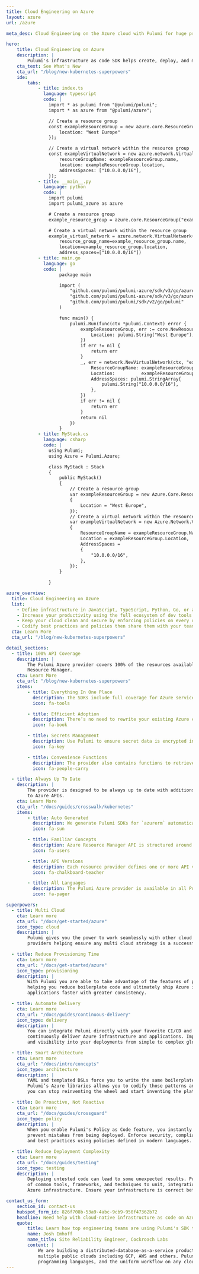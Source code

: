 ```yaml
---
title: Cloud Engineering on Azure
layout: azure
url: /azure

meta_desc: Cloud Engineering on the Azure cloud with Pulumi for huge productivity gains and a unified programming model for developers and operators.

hero:
    title: Cloud Engineering on Azure
    description: |
        Pulumi's infrastructure as code SDK helps create, deploy, and manage Microsoft Azure containers, serverless functions, and infrastructure using real programming languages.
    cta_text: See What's New
    cta_url: "/blog/new-kubernetes-superpowers"
    ide:
        tabs:
            - title: index.ts
              language: typescript
              code: |
                import * as pulumi from "@pulumi/pulumi";
                import * as azure from "@pulumi/azure";

                // Create a resource group
                const exampleResourceGroup = new azure.core.ResourceGroup("exampleResourceGroup", {
                    location: "West Europe"
                });

                // Create a virtual network within the resource group
                const exampleVirtualNetwork = new azure.network.VirtualNetwork("exampleVirtualNetwork", {
                    resourceGroupName: exampleResourceGroup.name,
                    location: exampleResourceGroup.location,
                    addressSpaces: ["10.0.0.0/16"],
                });
            - title: __main__.py
              language: python
              code: |
                import pulumi
                import pulumi_azure as azure

                # Create a resource group
                example_resource_group = azure.core.ResourceGroup("exampleResourceGroup", location="West Europe")

                # Create a virtual network within the resource group
                example_virtual_network = azure.network.VirtualNetwork("exampleVirtualNetwork",
                    resource_group_name=example_resource_group.name,
                    location=example_resource_group.location,
                    address_spaces=["10.0.0.0/16"])
            - title: main.go
              language: go
              code: |
                    package main

                    import (
                        "github.com/pulumi/pulumi-azure/sdk/v3/go/azure/core"
                        "github.com/pulumi/pulumi-azure/sdk/v3/go/azure/network"
                        "github.com/pulumi/pulumi/sdk/v2/go/pulumi"
                    )

                    func main() {
                        pulumi.Run(func(ctx *pulumi.Context) error {
                            exampleResourceGroup, err := core.NewResourceGroup(ctx, "exampleResourceGroup", &core.ResourceGroupArgs{
                                Location: pulumi.String("West Europe"),
                            })
                            if err != nil {
                                return err
                            }
                            _, err = network.NewVirtualNetwork(ctx, "exampleVirtualNetwork", &network.VirtualNetworkArgs{
                                ResourceGroupName: exampleResourceGroup.Name,
                                Location:          exampleResourceGroup.Location,
                                AddressSpaces: pulumi.StringArray{
                                    pulumi.String("10.0.0.0/16"),
                                },
                            })
                            if err != nil {
                                return err
                            }
                            return nil
                        })
                    }
            - title: MyStack.cs
              language: csharp
              code: |
                using Pulumi;
                using Azure = Pulumi.Azure;

                class MyStack : Stack
                {
                    public MyStack()
                    {
                        // Create a resource group
                        var exampleResourceGroup = new Azure.Core.ResourceGroup("exampleResourceGroup", new Azure.Core.ResourceGroupArgs
                        {
                            Location = "West Europe",
                        });
                        // Create a virtual network within the resource group
                        var exampleVirtualNetwork = new Azure.Network.VirtualNetwork("exampleVirtualNetwork", new Azure.Network.VirtualNetworkArgs
                        {
                            ResourceGroupName = exampleResourceGroup.Name,
                            Location = exampleResourceGroup.Location,
                            AddressSpaces =
                            {
                                "10.0.0.0/16",
                            },
                        });
                    }

                }

azure_overview:
  title: Cloud Engineering on Azure
  list:
    - Define infrastructure in JavaScript, TypeScript, Python, Go, or any .NET language, including C#, F#, and VB.
    - Increase your productivity using the full ecosystem of dev tools such as IDE auto-completion, type & error checking, linting, refactoring, and test frameworks to validate all your Azure resources.
    - Keep your cloud clean and secure by enforcing policies on every deployment.
    - Codify best practices and policies then share them with your team or community as self-service architectures.
  cta: Learn More
  cta_url: "/blog/new-kubernetes-superpowers"

detail_sections:
  - title: 100% API Coverage
    description: |
        The Pulumi Azure provider covers 100% of the resources available in Azure
        Resource Manager.
    cta: Learn More
    cta_url: "/blog/new-kubernetes-superpowers"
    items:
        - title: Everything In One Place
          description: The SDKs include full coverage for Azure services, includinglike Azure Static Web Apps, Azure Synapse Analytics, Azure Logic Apps, Azure Service Fabric, Azure Blockchain Service, Azure API Management, and dozens of other services.
          icon: fa-tools

        - title: Efficient Adoption
          description: There’s no need to rewrite your existing Azure configurations to get started with Pulumi. You can efficiently adopt existing Azure resources to deploy your application to save time and effort.
          icon: fa-book

        - title: Secrets Management
          description: Use Pulumi to ensure secret data is encrypted in transit, at rest, and physically anywhere it gets stored. Bring your own preferred cloud encryption provider or use Pulumi's native secrets provider.
          icon: fa-key

        - title: Convenience Functions
          description: The provider also contains functions to retrieve keys, secrets, and connection strings from all resources that expose them.
          icon: fa-people-carry

  - title: Always Up To Date
    description: |
        The provider is designed to be always up to date with additions and changes
        to Azure APIs.
    cta: Learn More
    cta_url: "/docs/guides/crosswalk/kubernetes"
    items:
        - title: Auto Generated
          description: We generate Pulumi SDKs for `azurerm` automatically from Azure API specifications published by Microsoft. An automated pipeline releases updated resources within hours after any current API specifications are merged.
          icon: fa-sun

        - title: Familiar Concepts
          description: Azure Resource Manager API is structured around Resource Providers &mdash; high-level groups like "storage", "compute", or "web". We map Resource Providers to top-level modules or namespaces in Pulumi SDKs.
          icon: fa-users

        - title: API Versions
          description: Each resource provider defines one or more API versions, for example, "2015-05-01", "2020-09-01", or "2020-08-01-preview". Every version of every ARM API is available in Pulumi SDKs, and each version has its own module or namespace.
          icon: fa-chalkboard-teacher

        - title: All Languages
          description: The Pulumi Azure provider is available in all Pulumi languages. The SDKs are open source on GitHub and available in NPM, NuGet, PyPI, and Go Modules.
          icon: fa-pager

superpowers:
  - title: Multi Cloud
    cta: Learn more
    cta_url: "/docs/get-started/azure"
    icon_type: cloud
    description: |
        Pulumi gives you the power to work seamlessly with other cloud
        providers helping ensure any multi cloud strategy is a successful one.

  - title: Reduce Provisioning Time
    cta: Learn more
    cta_url: "/docs/get-started/azure"
    icon_type: provisioning
    description: |
        With Pulumi you are able to take advantage of the features of programming languages,
        helping you reduce boilerplate code and ultimately ship Azure infrastructure and
        applications faster with greater consistency.

  - title: Automate Delivery
    cta: Learn more
    cta_url: "/docs/guides/continuous-delivery"
    icon_type: delivery
    description: |
        You can integrate Pulumi directly with your favorite CI/CD and SCM systems to
        continuously deliver Azure infrastructure and applications. Improve the velocity
        and visibility into your deployments from simple to complex global environments.

  - title: Smart Architecture
    cta: Learn more
    cta_url: "/docs/intro/concepts"
    icon_type: architecture
    description: |
        YAML and templated DSLs force you to write the same boilerplate code over and over.
        Pulumi’s Azure libraries allows you to codify those patterns and best practices so
        you can stop reinventing the wheel and start inventing the platforms of the future.

  - title: Be Proactive, Not Reactive
    cta: Learn more
    cta_url: "/docs/guides/crossguard"
    icon_type: policy
    description: |
        When you enable Pulumi's Policy as Code feature, you instantly gain the power to
        prevent mistakes from being deployed. Enforce security, compliance, cost controls,
        and best practices using policies defined in modern languages.

  - title: Reduce Deployment Complexity
    cta: Learn more
    cta_url: "/docs/guides/testing"
    icon_type: testing
    description: |
        Deploying untested code can lead to some unexpected results. Pulumi lets you take advantage
        of common tools, frameworks, and techniques to unit, integration, and property test your
        Azure infrastructure. Ensure your infrastructure is correct before and after deployment.

contact_us_form:
    section_id: contact-us
    hubspot_form_id: 826f708b-53a9-4abc-9cb9-950f47362b72
    headline: Need help with cloud-native infrastructure as code on Azure?
    quote:
        title: Learn how top engineering teams are using Pulumi's SDK to create, deploy, and manage Azure resources.
        name: Josh Imhoff
        name_title: Site Reliability Engineer, Cockroach Labs
        content: |
            We are building a distributed-database-as-a-service product that runs on Kubernetes clusters across
            multiple public clouds including GCP, AWS and others. Pulumi's declarative model, the support for real
            programming languages, and the uniform workflow on any cloud make our SRE team much more efficient.
---
```

